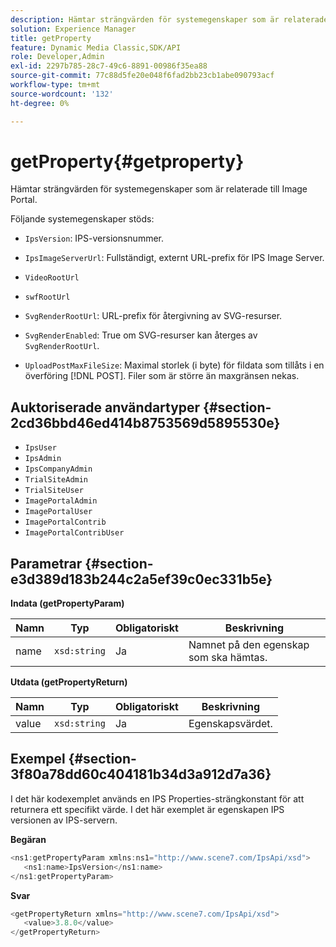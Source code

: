 ```yaml
---
description: Hämtar strängvärden för systemegenskaper som är relaterade till Image Portal.
solution: Experience Manager
title: getProperty
feature: Dynamic Media Classic,SDK/API
role: Developer,Admin
exl-id: 2297b785-28c7-49c6-8891-00986f35ea88
source-git-commit: 77c88d5fe20e048f6fad2bb23cb1abe090793acf
workflow-type: tm+mt
source-wordcount: '132'
ht-degree: 0%

---
```


# getProperty{#getproperty}

Hämtar strängvärden för systemegenskaper som är relaterade till Image Portal.

Följande systemegenskaper stöds:

* `IpsVersion`: IPS-versionsnummer.
* `IpsImageServerUrl`: Fullständigt, externt URL-prefix för IPS Image Server.
* `VideoRootUrl`
* `swfRootUrl`
* `SvgRenderRootUrl`: URL-prefix för återgivning av SVG-resurser.
* `SvgRenderEnabled`: True om SVG-resurser kan återges av `SvgRenderRootUrl`.

* `UploadPostMaxFileSize`: Maximal storlek (i byte) för fildata som tillåts i en överföring [!DNL POST]. Filer som är större än maxgränsen nekas.

## Auktoriserade användartyper {#section-2cd36bbd46ed414b8753569d5895530e}

* `IpsUser`
* `IpsAdmin`
* `IpsCompanyAdmin`
* `TrialSiteAdmin`
* `TrialSiteUser`
* `ImagePortalAdmin`
* `ImagePortalUser`
* `ImagePortalContrib`
* `ImagePortalContribUser`

## Parametrar {#section-e3d389d183b244c2a5ef39c0ec331b5e}

**Indata (getPropertyParam)**

| Namn | Typ | Obligatoriskt | Beskrivning |
|---|---|---|---|
| name | `xsd:string` | Ja | Namnet på den egenskap som ska hämtas. |

**Utdata (getPropertyReturn)**

| Namn | Typ | Obligatoriskt | Beskrivning |
|---|---|---|---|
| value | `xsd:string` | Ja | Egenskapsvärdet. |

## Exempel {#section-3f80a78dd60c404181b34d3a912d7a36}

I det här kodexemplet används en IPS Properties-strängkonstant för att returnera ett specifikt värde. I det här exemplet är egenskapen IPS versionen av IPS-servern.

**Begäran**

```java
<ns1:getPropertyParam xmlns:ns1="http://www.scene7.com/IpsApi/xsd">
   <ns1:name>IpsVersion</ns1:name>
</ns1:getPropertyParam>
```

**Svar**

```java
<getPropertyReturn xmlns="http://www.scene7.com/IpsApi/xsd">
   <value>3.8.0</value>
</getPropertyReturn>
```
